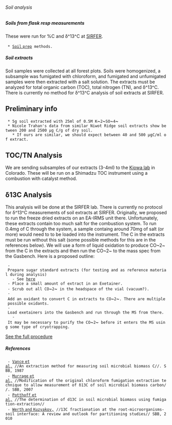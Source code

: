 ###### Soil analysis

##### Soils from flask resp measurements

These were run for %C and δ^13^C at
[SIRFER](http://sirfer.utah.edu/ "wikilink").

` * `[`Soil` `prep`](procedures:ea-irms_soilprep "wikilink")` methods.`

##### Soil extracts

Soil samples were collected at all forest plots. Soils were homogenized,
a subsample was fumigated with chloroform, and fumigated and unfumigated
samples were then extracted with a salt solution. The extracts must be
analyzed for total organic carbon (TOC), total nitrogen (TN), and
δ^13^C. There is currently no method for δ^13^C analysis of soil
extracts at SIRFER.

Preliminary info
----------------

` * 5g soil extracted with 25ml of 0.5M K`~`2`~`SO`~`4`~\
` * Nicole Trahan's data from similar Niwot Ridge soil extracts show between 200 and 2500 µg C/g of dry soil.`\
`   * If ours are similar, we should expect between 40 and 500 µgC/ml of extract.`

TOC/TN Analysis
---------------

We are sending subsamples of our extracts (3-4ml) to the [Kiowa
lab](http://snobear.colorado.edu/Seiboldc/kiowa.html "wikilink") in
Colorado. These will be run on a Shimadzu TOC instrument using a
combustion with catalyst method.

δ13C Analysis
-------------

This analysis will be done at the SIRFER lab. There is currently no
protocol for δ^13^C measurements of soil extracts at SIRFER. Originally,
we proposed to run the freeze dried extracts on an EA-IRMS unit there.
Unfortunately, these extracts contain too much salt for the combustion
system. To run 0.4mg of C through the system, a sample containg around
70mg of salt (or more) would need to to be loaded into the instrument.
The C in the extracts must be run without this salt (some possible
methods for this are in the references below). We will use a form of
liquid oxidation to produce CO~2~ from the C in the extracts and then
run the CO~2~ to the mass spec from the Gasbench. Here is a proposed
outline:

` - Prepare sugar standard extracts (for testing and as reference material during analysis)`\
`   - See `[`here`](procedures:soilextract_13c#Sugar_Standards "wikilink")\
` - Place a small amount of extract in an Exetainer.`\
` - Scrub out all CO`~`2`~` in the headspace of the vial (vacuum?).`\
` - Add an oxidant to convert C in extracts to CO`~`2`~`. There are multiple possible oxidants.`\
` - Load exetainers into the Gasbench and run through the MS from there.`\
`   - It may be necessary to purify the CO`~`2`~` before it enters the MS using some type of cryotrapping.`

[See the full procedure](procedures:soilextract_13c "wikilink")

##### References

` - `[`Vance` `et`
`al,`](http://dx.doi.org/10.1016/0038-0717(87)90052-6 "wikilink")` //An extraction method for measuring soil microbial biomass C//. SBB, 1987`\
` - `[`Murrage` `et`
`al,`](http://dx.doi.org/10.1016/j.soilbio.2007.01.026 "wikilink")` //Modification of the original chloroform fumigation extraction technique to allow measurement of δ13C of soil microbial biomass carbon//. SBB, 2007`\
` - `[`Potthoff` `et`
`al,`](http://dx.doi.org/10.1016/S0038-0717(03)00151-2 "wikilink")` //The determination of d13C in soil microbial biomass using fumigation-extraction//`\
` - `[`Werth` `and`
`Kuzyakov,`](http://dx.doi.org/10.1016/j.soilbio.2010.04.009 "wikilink")` //13C fractionation at the root-microorganisms-soil interface: A review and outlook for partitioning studies// SBB, 2010`
